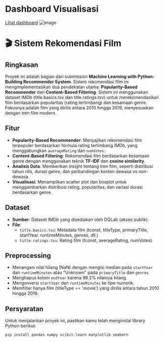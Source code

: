 # Dashboard Visualisasi 
[Lihat dashboard](https://lookerstudio.google.com/reporting/0ef1f331-f668-4c85-8e53-0b732f5734c5)
![image](https://github.com/user-attachments/assets/53196075-9a39-4d74-ac8b-7f7121f7682e)


# 🎬 Sistem Rekomendasi Film

## Ringkasan
Proyek ini adalah bagian dari submission **Machine Learning with Python: Building Recommender System**. Sistem rekomendasi film ini mengimplementasikan dua pendekatan utama: **Popularity-Based Recommender** dan **Content-Based Filtering**. Sistem ini menggunakan dataset IMDb (title.basics.tsv dan title.ratings.tsv) untuk merekomendasikan film berdasarkan popularitas (rating tertimbang) dan kesamaan genre. Fokusnya adalah film yang dirilis antara 2010 hingga 2019, menyesuaikan dengan tren film modern.

## Fitur
- **Popularity-Based Recommender**: Menyajikan rekomendasi film terpopuler berdasarkan formula rating tertimbang IMDb, yang menggabungkan `averageRating` dan `numVotes`.
- **Content-Based Filtering**: Rekomendasi film berdasarkan kesamaan genre dengan menggunakan teknik **TF-IDF** dan **cosine similarity**.
- **Analisis Data**: Memberikan insight tentang tren film, seperti distribusi tahun rilis, durasi genre, dan perbandingan konten dewasa vs non-dewasa.
- **Visualisasi**: Menampilkan scatter plot dan boxplot untuk menggambarkan distribusi rating, popularitas, dan variasi durasi berdasarkan genre.

## Dataset
- **Sumber**: Dataset IMDb yang disediakan oleh DQLab (akses publik).
- **File**:
  - `title.basics.tsv`: Metadata film (tconst, titleType, primaryTitle, startYear, runtimeMinutes, genres, dll.)
  - `title.ratings.tsv`: Rating film (tconst, averageRating, numVotes)

## Preprocessing
- Menangani nilai hilang (NaN) dengan mengisi median pada `startYear` dan `runtimeMinutes` atau "Unknown" pada `primaryTitle` dan `genres`.
- Menghapus kolom `endYear` karena 99.2% nilainya hilang.
- Mengonversi `startYear` dan `runtimeMinutes` ke tipe numerik.
- Memfilter hanya film (titleType == 'movie') yang dirilis antara tahun 2010 hingga 2019.

## Persyaratan
Untuk menjalankan proyek ini, pastikan kamu telah menginstal library Python berikut:
```bash
pip install pandas numpy scikit-learn matplotlib seaborn
```

